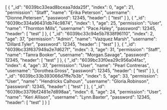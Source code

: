 [
  {
    "_id": "6039bc33ead8bceaa7dda25f",
    "index": 0,
    "age": 21,
    "permission": "Staff",
    "name": "Erika Peterson",
    "username": "Dionne.Petersen",
    "password": 12345,
    "header": [
      "test"
    ]
  },
  {
    "_id": "6039bc334a96431db74c9874",
    "index": 1,
    "age": 25,
    "permission": "User",
    "name": "Thornton Mills",
    "username": "Pace.Haley",
    "password": 12345,
    "header": [
      "test"
    ]
  },
  {
    "_id": "6039bc33c94e5b7838f96110",
    "index": 2,
    "age": 37,
    "permission": "Admin",
    "name": "Vazquez Marsh",
    "username": "Dillard.Tyler",
    "password": 12345,
    "header": [
      "test"
    ]
  },
  {
    "_id": "6039bc33f637949a2e7d627f",
    "index": 3,
    "age": 31,
    "permission": "Staff",
    "name": "Tamra Booker",
    "username": "Morgan.Savage",
    "password": 12345,
    "header": [
      "test"
    ]
  },
  {
    "_id": "6039bc33f0ea29c956a04fac",
    "index": 4,
    "age": 37,
    "permission": "User",
    "name": "Pearl Contreras",
    "username": "Dorothea.Gross",
    "password": 12345,
    "header": [
      "test"
    ]
  },
  {
    "_id": "6039bc33b393066d7ffe7b3b",
    "index": 5,
    "age": 33,
    "permission": "User",
    "name": "Hendricks Calhoun",
    "username": "Gloria.Robinson",
    "password": 12345,
    "header": [
      "test"
    ]
  },
  {
    "_id": "6039bc3379bf2481e7d898aa",
    "index": 6,
    "age": 24,
    "permission": "User",
    "name": "Keri Allison",
    "username": "Lynn.Baxter",
    "password": 12345,
    "header": [
      "test"
    ]
  }
]
